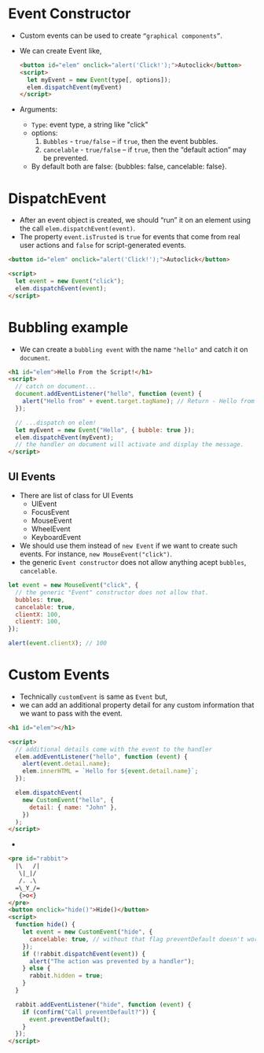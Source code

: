 # Event Constructor

- Custom events can be used to create `“graphical components”`.
- We can create Event like,

  ```html
  <button id="elem" onclick="alert('Click!');">Autoclick</button>
  <script>
    let myEvent = new Event(type[, options]);
    elem.dispatchEvent(myEvent)
  </script>
  ```

- Arguments:

  - `Type`: event type, a string like "click"
  - options:
    1. `Bubbles` - `true/false` – if `true`, then the event bubbles.
    2. `cancelable` - `true/false` – if `true`, then the “default action” may be prevented.
  - By default both are false: {bubbles: false, cancelable: false}.

# DispatchEvent

- After an event object is created, we should “run” it on an element using the call `elem.dispatchEvent(event)`.
- The property `event.isTrusted` is `true` for events that come from real user actions and `false` for script-generated events.

```html
<button id="elem" onclick="alert('Click!');">Autoclick</button>

<script>
  let event = new Event("click");
  elem.dispatchEvent(event);
</script>
```

# Bubbling example

- We can create a `bubbling event` with the name `"hello"` and catch it on `document`.

```html
<h1 id="elem">Hello From the Script!</h1>
<script>
  // catch on document...
  document.addEventListener("hello", function (event) {
    alert("Hello from" + event.target.tagName); // Return - Hello from H1
  });

  // ...dispatch on elem!
  let myEvent = new Event("Hello", { bubble: true });
  elem.dispatchEvent(myEvent);
  // the handler on document will activate and display the message.
</script>
```

## UI Events

- There are list of class for UI Events
  - UIEvent
  - FocusEvent
  - MouseEvent
  - WheelEvent
  - KeyboardEvent
- We should use them instead of `new Event` if we want to create such events. For instance, `new MouseEvent("click")`.
- the generic `Event constructor` does not allow anything acept `bubbles`, `cancelable`.

```js
let event = new MouseEvent("click", {
  // the generic "Event" constructor does not allow that.
  bubbles: true,
  cancelable: true,
  clientX: 100,
  clientY: 100,
});

alert(event.clientX); // 100
```

# Custom Events

- Technically `customEvent` is same as `Event` but,
- we can add an additional property detail for any custom information that we want to pass with the event.

```html
<h1 id="elem"></h1>

<script>
  // additional details come with the event to the handler
  elem.addEventListener("hello", function (event) {
    alert(event.detail.name);
    elem.innerHTML = `Hello for ${event.detail.name}`;
  });

  elem.dispatchEvent(
    new CustomEvent("hello", {
      detail: { name: "John" },
    })
  );
</script>
```

-

```html
<pre id="rabbit">
  |\   /|
   \|_|/
   /. .\
  =\_Y_/=
   {>o<}
</pre>
<button onclick="hide()">Hide()</button>
<script>
  function hide() {
    let event = new CustomEvent("hide", {
      cancelable: true, // without that flag preventDefault doesn't work
    });
    if (!rabbit.dispatchEvent(event)) {
      alert("The action was prevented by a handler");
    } else {
      rabbit.hidden = true;
    }
  }

  rabbit.addEventListener("hide", function (event) {
    if (confirm("Call preventDefault?")) {
      event.preventDefault();
    }
  });
</script>
```
